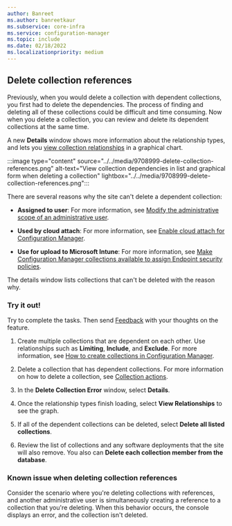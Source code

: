 ```yaml
---
author: Banreet
ms.author: banreetkaur
ms.subservice: core-infra
ms.service: configuration-manager
ms.topic: include
ms.date: 02/18/2022
ms.localizationpriority: medium
---
```


## <a name="bkmk_delcollref"></a> Delete collection references

<!--9708999-->

Previously, when you would delete a collection with dependent collections, you first had to delete the dependencies. The process of finding and deleting all of these collections could be difficult and time consuming. Now when you delete a collection, you can review and delete its dependent collections at the same time.

A new **Details** window shows more information about the relationship types, and lets you [view collection relationships](../../../../clients/manage/collections/view-relationships.md) in a graphical chart.

:::image type="content" source="../../media/9708999-delete-collection-references.png" alt-text="View collection dependencies in list and graphical form when deleting a collection" lightbox="../../media/9708999-delete-collection-references.png":::

There are several reasons why the site can't delete a dependent collection:

- **Assigned to user**: For more information, see [Modify the administrative scope of an administrative user](../../../../servers/deploy/configure/configure-role-based-administration.md#modify-the-administrative-scope-of-an-administrative-user).

- **Used by cloud attach**: For more information, see [Enable cloud attach for Configuration Manager](../../../../../cloud-attach/enable.md).

- **Use for upload to Microsoft Intune**: For more information, see [Make Configuration Manager collections available to assign Endpoint security policies](../../../../../tenant-attach/endpoint-security-get-started.md#bkmk_collections).

The details window lists collections that can't be deleted with the reason why.

### Try it out!

Try to complete the tasks. Then send [Feedback](../../../../understand/product-feedback.md) with your thoughts on the feature.

1. Create multiple collections that are dependent on each other. Use relationships such as **Limiting**, **Include**, and **Exclude**. For more information, see [How to create collections in Configuration Manager](../../../../clients/manage/collections/create-collections.md).

1. Delete a collection that has dependent collections. For more information on how to delete a collection, see [Collection actions](../../../../clients/manage/collections/manage-collections.md#collection-actions).

1. In the **Delete Collection Error** window, select **Details**.

1. Once the relationship types finish loading, select **View Relationships** to see the graph.

1. If all of the dependent collections can be deleted, select **Delete all listed collections**.

1. Review the list of collections and any software deployments that the site will also remove. You also can **Delete each collection member from the database**.

### Known issue when deleting collection references

<!--13235415-->

Consider the scenario where you're deleting collections with references, and another administrative user is simultaneously creating a reference to a collection that you're deleting. When this behavior occurs, the console displays an error, and the collection isn't deleted.
